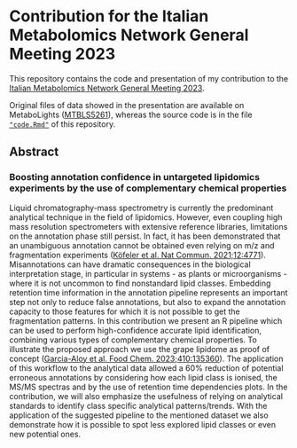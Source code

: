 # Contribution for the Italian Metabolomics Network General Meeting 2023

This repository contains the code and presentation of my contribution to
the [Italian Metabolomics Network General Meeting
2023](http://metabonet.it/general_meeting_2023/).  
  
Original files of data showed in the presentation are available 
on MetaboLights ([MTBLS5261](https://www.ebi.ac.uk/metabolights/MTBLS5261)),
whereas the source code is in the file 
[`"code.Rmd"`](https://github.com/mar-garcia/IMN2023/blob/main/code.Rmd) of this repository.

## Abstract

### Boosting annotation confidence in untargeted lipidomics experiments by the use of complementary chemical properties

Liquid chromatography-mass spectrometry is currently the predominant
analytical technique in the field of lipidomics. However, even coupling
high mass resolution spectrometers with extensive reference libraries,
limitations on the annotation phase still persist. In fact, it has been
demonstrated that an unambiguous annotation cannot be obtained even
relying on m/z and fragmentation experiments ([Köfeler et al. Nat
Commun.
2021;12:4771](https://www.nature.com/articles/s41467-021-24984-y)).
Misannotations can have dramatic consequences in the biological
interpretation stage, in particular in systems - as plants or
microorganisms - where it is not uncommon to find nonstandard lipid
classes. Embedding retention time information in the annotation pipeline
represents an important step not only to reduce false annotations, but
also to expand the annotation capacity to those features for which it is
not possible to get the fragmentation patterns. In this contribution we
present an R pipeline which can be used to perform high-confidence
accurate lipid identification, combining various types of complementary
chemical properties. To illustrate the proposed approach we use the
grape lipidome as proof of concept ([Garcia-Aloy et al. Food Chem.
2023;410:135360](https://www.sciencedirect.com/science/article/pii/S0308814622033222)).
The application of this workflow to the analytical data allowed a 60%
reduction of potential erroneous annotations by considering how each
lipid class is ionised, the MS/MS spectras and by the use of retention
time dependencies plots. In the contribution, we will also emphasize the
usefulness of relying on analytical standards to identify class specific
analytical patterns/trends. With the application of the suggested
pipeline to the mentioned dataset we also demonstrate how it is possible
to spot less explored lipid classes or even new potential ones.
